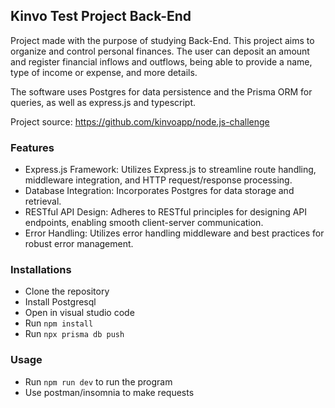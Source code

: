 ## Kinvo Test Project Back-End

Project made with the purpose of studying Back-End. This project aims to organize and control personal finances. The user can deposit an amount and register financial inflows and outflows, being able to provide a name, type of income or expense, and more details.

The software uses Postgres for data persistence and the Prisma ORM for queries, as well as express.js and typescript.

Project source: https://github.com/kinvoapp/node.js-challenge

### Features

- Express.js Framework: Utilizes Express.js to streamline route handling, middleware integration, and HTTP request/response processing.
- Database Integration: Incorporates Postgres for data storage and retrieval.
- RESTful API Design: Adheres to RESTful principles for designing API endpoints, enabling smooth client-server communication.
- Error Handling: Utilizes error handling middleware and best practices for robust error management.

### Installations

- Clone the repository
- Install Postgresql
- Open in visual studio code
- Run `npm install`
- Run `npx prisma db push`

### Usage

- Run `npm run dev` to run the program
- Use postman/insomnia to make requests
